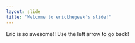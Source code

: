 ```yaml
---
layout: slide
title: "Welcome to ericthegeek's slide!"
---
```

Eric is so awesome!!
Use the left arrow to go back!

